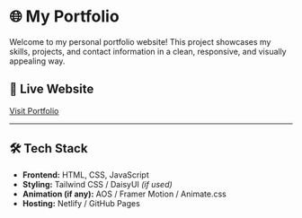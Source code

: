 # 🌐 My Portfolio

Welcome to my personal portfolio website! This project showcases my skills, projects, and contact information in a clean, responsive, and visually appealing way.

## 🔗 Live Website

[Visit Portfolio](https://jannatulmahiya.netlify.app/)  


---

## 🛠️ Tech Stack

- **Frontend:** HTML, CSS, JavaScript
- **Styling:** Tailwind CSS / DaisyUI *(if used)*
- **Animation (if any):** AOS / Framer Motion / Animate.css
- **Hosting:** Netlify / GitHub Pages